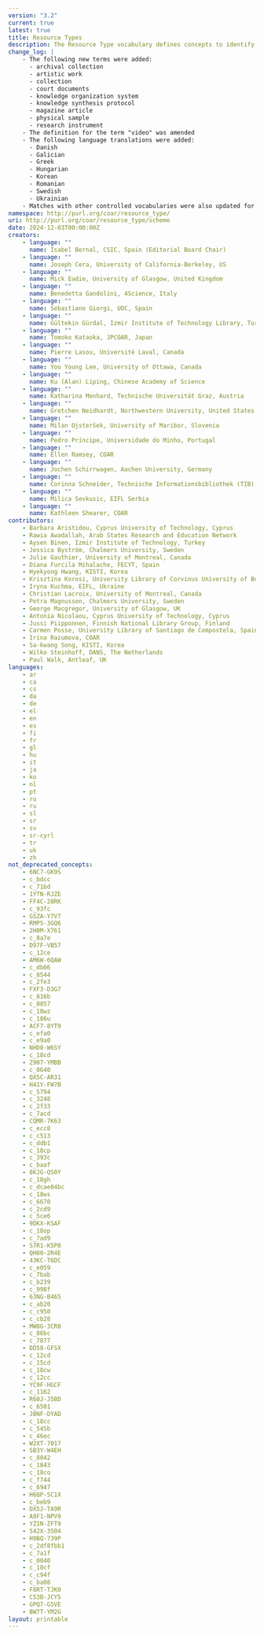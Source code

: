 ```yaml
---
version: "3.2"
current: true
latest: true
title: Resource Types
description: The Resource Type vocabulary defines concepts to identify the genre of a resource. Such resources, like publications, research data, audio and video objects, are typically deposited in institutional and thematic repositories or published in ejournals. This vocabulary supports a hierarchical model that relates narrower and broader concepts. Multilingual labels regard regional distinctions in language and term. Concepts of this vocabulary are mapped with terms and concepts of similar vocabularies and dictionaries.
change_log: |
    - The following new terms were added:
      - archival collection
      - artistic work
      - collection
      - court documents
      - knowledge organization system
      - knowledge synthesis protocol
      - magazine article
      - physical sample
      - research instrument
    - The definition for the term "video" was amended
    - The following language translations were added:
      - Danish
      - Galician
      - Greek
      - Hungarian
      - Korean
      - Romanian
      - Swedish
      - Ukrainian
    - Matches with other controlled vocabularies were also updated for all terms
namespace: http://purl.org/coar/resource_type/
uri: http://purl.org/coar/resource_type/scheme
date: 2024-12-03T00:00:00Z
creators:
    - language: ""
      name: Isabel Bernal, CSIC, Spain (Editorial Board Chair)
    - language: ""
      name: Joseph Cera, University of California-Berkeley, US
    - language: ""
      name: Mick Eadie, University of Glasgow, United Kingdom
    - language: ""
      name: Benedetta Gandolini, 4Science, Italy
    - language: ""
      name: Sebastiano Giorgi, UOC, Spain
    - language: ""
      name: Gültekin Gürdal, Izmir Institute of Technology Library, Turkey
    - language: ""
      name: Tomoko Kataoka, JPCOAR, Japan
    - language: ""
      name: Pierre Lasou, Université Laval, Canada
    - language: ""
      name: Yoo Young Lee, University of Ottawa, Canada
    - language: ""
      name: Ku (Alan) Liping, Chinese Academy of Science
    - language: ""
      name: Katharina Menhard, Technische Universität Graz, Austria
    - language: ""
      name: Gretchen Neidhardt, Northwestern University, United States
    - language: ""
      name: Milan Ojsteršek, University of Maribor, Slovenia
    - language: ""
      name: Pedro Príncipe, Universidade do Minho, Portugal
    - language: ""
      name: Ellen Ramsey, COAR
    - language: ""
      name: Jochen Schirrwagen, Aachen University, Germany
    - language: ""
      name: Corinna Schneider, Technische Informationsbibliothek (TIB), Germany
    - language: ""
      name: Milica Sevkusic, EIFL Serbia
    - language: ""
      name: Kathleen Shearer, COAR
contributors:
    - Barbara Aristidou, Cyprus University of Technology, Cyprus
    - Rawia Awadallah, Arab States Research and Education Network
    - Aysen Binen, Izmir Institute of Technology, Turkey
    - Jessica Byström, Chalmers University, Sweden
    - Julie Gauthier, University of Montreal, Canada
    - Diana Furcila Mihalache, FECYT, Spain
    - Hyekyong Hwang, KISTI, Korea
    - Krisztina Korosi, University Library of Corvinus University of Budapest, Hungary
    - Iryna Kuchma, EIFL, Ukraine
    - Christian Lacroix, University of Montreal, Canada
    - Petra Magnusson, Chalmers University, Sweden
    - George Macgregor, University of Glasgow, UK
    - Antonia Nicolaou, Cyprus University of Technology, Cyprus
    - Jussi Piipponnen, Finnish National Library Group, Finland
    - Carmen Posse, University Library of Santiago de Compostela, Spain
    - Irina Razumova, COAR
    - Sa-kwang Song, KISTI, Korea
    - Wilko Steinhoff, DANS, The Netherlands
    - Paul Walk, Antleaf, UK
languages:
    - ar
    - ca
    - cs
    - da
    - de
    - el
    - en
    - es
    - fi
    - fr
    - gl
    - hu
    - it
    - ja
    - ko
    - nl
    - pt
    - ro
    - ru
    - sl
    - sr
    - sv
    - sr-cyrl
    - tr
    - uk
    - zh
not_deprecated_concepts:
    - 6NC7-GK9S
    - c_bdcc
    - c_71bd
    - 1YTN-RJZE
    - FF4C-28RK
    - c_93fc
    - GSZA-Y7V7
    - RMP5-3GQ6
    - 2H0M-X761
    - c_8a7e
    - D97F-VB57
    - c_12ce
    - AM6W-6QAW
    - c_db06
    - c_8544
    - c_2fe3
    - FXF3-D3G7
    - c_816b
    - c_0857
    - c_18wz
    - c_186u
    - ACF7-8YT9
    - c_efa0
    - c_e9a0
    - NHD0-W6SY
    - c_18cd
    - Z907-YMBB
    - c_0640
    - QX5C-AR31
    - H41Y-FW7B
    - c_5794
    - c_3248
    - c_2f33
    - c_7acd
    - CQMR-7K63
    - c_ecc8
    - c_c513
    - c_ddb1
    - c_18cp
    - c_393c
    - c_baaf
    - 8KJG-QS0Y
    - c_18gh
    - c_dcae04bc
    - c_18ws
    - c_6670
    - c_2cd9
    - c_5ce6
    - 9DKX-KSAF
    - c_18op
    - c_7ad9
    - S7R1-K5P0
    - QH80-2R4E
    - 43KC-T6DC
    - c_e059
    - c_7bab
    - c_b239
    - c_998f
    - 63NG-B465
    - c_ab20
    - c_c950
    - c_cb28
    - MW8G-3CR8
    - c_86bc
    - c_7877
    - DD58-GFSX
    - c_12cd
    - c_15cd
    - c_18cw
    - c_12cc
    - YC9F-HGCF
    - c_1162
    - R60J-J5BD
    - c_6501
    - JBNF-DYAD
    - c_18cc
    - c_545b
    - c_46ec
    - W2XT-7017
    - SB3Y-W4EH
    - c_8042
    - c_1843
    - c_18co
    - c_f744
    - c_6947
    - H6QP-SC1X
    - c_beb9
    - DX5J-TA9R
    - A8F1-NPV9
    - YZ1N-ZFT9
    - 542X-3S04
    - H9BQ-739P
    - c_2df8fbb1
    - c_7a1f
    - c_0040
    - c_18cf
    - c_c94f
    - c_ba08
    - F8RT-TJK0
    - C53B-JCY5
    - GPQ7-G5VE
    - BW7T-YM2G
layout: printable
---
```


